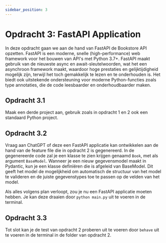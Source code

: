 ```yaml
---
sidebar_position: 3
---
```


# Opdracht 3: FastAPI Application
In deze opdracht gaan we aan de hand van FastAPI de Bookstore API opzetten. FastAPI is een moderne, snelle 
(high-performance) web framework voor het bouwen van API's met Python 3.7+.
FastAPI maakt gebruik van de nieuwste async en await-sleutelwoorden, wat het een asynchroon framework maakt, waardoor
hoge prestaties en gelijktijdigheid mogelijk zijn, terwijl het toch gemakkelijk te lezen en te onderhouden is. Het biedt
ook uitstekende ondersteuning voor moderne Python-functies zoals type annotaties, die de code leesbaarder en 
onderhoudbaarder maken.

## Opdracht 3.1
Maak een derde project aan, gebruik zoals in opdracht 1 en 2 ook een standaard Python project.

## Opdracht 3.2
Vraag aan ChatGPT of deze een FastAPI applicatie kan ontwikkelen aan de hand van de feature file die in opdracht 2 is gegenereerd.
In de gegenereerde code zal je een klasse te zien krijgen genaamd `Book`, met als argument `BaseModel`. Wanneer je een
nieuw gegevensmodel maakt in Pydantic, kun je een klasse definiëren die is afgeleid van BaseModel.
Dit geeft het model de mogelijkheid om automatisch de structuur van het model te valideren en de juiste
gegevenstypes toe te passen op de velden van het model.

Als alles volgens plan verloopt, zou je nu een FastAPI applicatie moeten hebben. Je kan deze draaien door
`python main.py` uit te voeren in de terminal.

## Opdracht 3.3
Tot slot kan je de test van opdracht 2 proberen uit te voeren door `behave` uit te voeren in de terminal
in de folder van opdracht 2.



